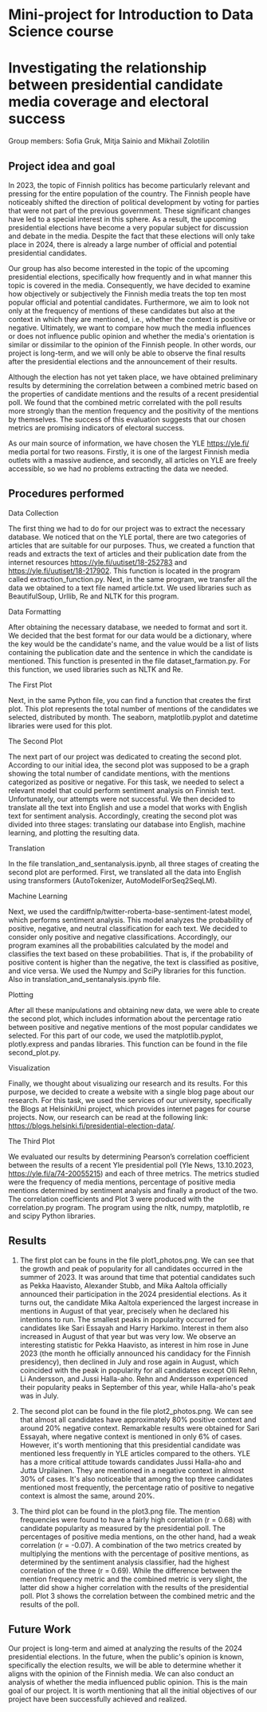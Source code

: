 # Mini-project for Introduction to Data Science course
# Investigating the relationship between presidential candidate media coverage and electoral success
Group members: Sofia Gruk, Mitja Sainio and Mikhail Zolotilin

## Project idea and goal 

In 2023, the topic of Finnish politics has become particularly relevant and pressing for the entire population of the country. The Finnish people have noticeably shifted the direction of political development by voting for parties that were not part of the previous government. These significant changes have led to a special interest in this sphere.
As a result, the upcoming presidential elections have become a very popular subject for discussion and debate in the media. Despite the fact that these elections will only take place in 2024, there is already a large number of official and potential presidential candidates.

Our group has also become interested in the topic of the upcoming presidential elections, specifically how frequently and in what manner this topic is covered in the media. Consequently, we have decided to examine how objectively or subjectively the Finnish media treats the top ten most popular official and potential candidates. Furthermore, we aim to look not only at the frequency of mentions of these candidates but also at the context in which they are mentioned, i.e., whether the context is positive or negative. Ultimately, we want to compare how much the media influences or does not influence public opinion and whether the media's orientation is similar or dissimilar to the opinion of the Finnish people. In other words, our project is long-term, and we will only be able to observe the final results after the presidential elections and the announcement of their results.

Although the election has not yet taken place, we have obtained preliminary results by determining the correlation between a combined metric based on the properties of candidate mentions and the results of a recent presidential poll. We found that the combined metric correlated with the poll results more strongly than the mention frequency and the positivity of the mentions by themselves. The success of this evaluation suggests that our chosen metrics are promising indicators of electoral success.

As our main source of information, we have chosen the YLE https://yle.fi/  media portal for two reasons. Firstly, it is one of the largest Finnish media outlets with a massive audience, and secondly, all articles on YLE are freely accessible, so we had no problems extracting the data we needed.

## Procedures performed

Data Collection

The first thing we had to do for our project was to extract the necessary database. We noticed that on the YLE portal, there are two categories of articles that are suitable for our purposes. Thus, we created a function that reads and extracts the text of articles and their publication date from the internet resources https://yle.fi/uutiset/18-252783 and https://yle.fi/uutiset/18-217902. This function is located in the program called extraction_function.py. Next, in the same program, we transfer all the data we obtained to a text file named article.txt. We used libraries such as BeautifulSoup, Urllib, Re and NLTK for this program.

Data Formatting

After obtaining the necessary database, we needed to format and sort it. We decided that the best format for our data would be a dictionary, where the key would be the candidate's name, and the value would be a list of lists containing the publication date and the sentence in which the candidate is mentioned. This function is presented in the file dataset_farmation.py. For this function, we used libraries such as NLTK and Re.

The First Plot

Next, in the same Python file, you can find a function that creates the first plot. This plot represents the total number of mentions of the candidates we selected, distributed by month. The seaborn, matplotlib.pyplot and datetime libraries were used for this plot.

The Second Plot

The next part of our project was dedicated to creating the second plot. According to our initial idea, the second plot was supposed to be a graph showing the total number of candidate mentions, with the mentions categorized as positive or negative. For this task, we needed to select a relevant model that could perform sentiment analysis on Finnish text. Unfortunately, our attempts were not successful. We then decided to translate all the text into English and use a model that works with English text for sentiment analysis. Accordingly, creating the second plot was divided into three stages: translating our database into English, machine learning, and plotting the resulting data.

Translation

In the file translation_and_sentanalysis.ipynb, all three stages of creating the second plot are performed. First, we translated all the data into English using transformers (AutoTokenizer, AutoModelForSeq2SeqLM).

Machine Learning

Next, we used the cardiffnlp/twitter-roberta-base-sentiment-latest model, which performs sentiment analysis. This model analyzes the probability of positive, negative, and neutral classification for each text. We decided to consider only positive and negative classifications. Accordingly, our program examines all the probabilities calculated by the model and classifies the text based on these probabilities. That is, if the probability of positive content is higher than the negative, the text is classified as positive, and vice versa. We used the Numpy and SciPy libraries for this function. Also in translation_and_sentanalysis.ipynb file.

Plotting

After all these manipulations and obtaining new data, we were able to create the second plot, which includes information about the percentage ratio between positive and negative mentions of the most popular candidates we selected. For this part of our code, we used the matplotlib.pyplot, plotly.express and pandas libraries. This function can be found in the file second_plot.py.

Visualization 

Finally, we thought about visualizing our research and its results. For this purpose, we decided to create a website with a single blog page about our research. For this task, we used the services of our university, specifically the Blogs at HelsinkiUni project, which provides internet pages for course projects. Now, our research can be read at the following link: https://blogs.helsinki.fi/presidential-election-data/.

The Third Plot

We evaluated our results by determining Pearson’s correlation coefficient between the results of a recent Yle presidential poll (Yle News, 13.10.2023, https://yle.fi/a/74-20055215) and each of three metrics. The metrics studied were the frequency of media mentions, percentage of positive media mentions determined by sentiment analysis and finally a product of the two. The correlation coefficients and Plot 3 were produced with the correlation.py program. The program using the nltk, numpy, matplotlib, re and scipy Python libraries.

## Results
1. The first plot can be founs in the file plot1_photos.png.
We can see that the growth and peak of popularity for all candidates occurred in the summer of 2023. It was around that time that potential candidates such as Pekka Haavisto, Alexander Stubb, and Mika Aaltola officially announced their participation in the 2024 presidential elections. As it turns out, the candidate Mika Aaltola experienced the largest increase in mentions in August of that year, precisely when he declared his intentions to run. The smallest peaks in popularity occurred for candidates like Sari Essayah and Harry Harkimo. Interest in them also increased in August of that year but was very low. We observe an interesting statistic for Pekka Haavisto, as interest in him rose in June 2023 (the month he officially announced his candidacy for the Finnish presidency), then declined in July and rose again in August, which coincided with the peak in popularity for all candidates except Olli Rehn, Li Andersson, and Jussi Halla-aho. Rehn and Andersson experienced their popularity peaks in September of this year, while Halla-aho's peak was in July.

2. The second plot can be found in the file plot2_photos.png.
We can see that almost all candidates have approximately 80% positive context and around 20% negative context. Remarkable results were obtained for Sari Essayah, where negative context is mentioned in only 6% of cases. However, it's worth mentioning that this presidential candidate was mentioned less frequently in YLE articles compared to the others. YLE has a more critical attitude towards candidates Jussi Halla-aho and Jutta Urpilainen. They are mentioned in a negative context in almost 30% of cases. It's also noticeable that among the top three candidates mentioned most frequently, the percentage ratio of positive to negative context is almost the same, around 20%.

3. The third plot can be found in the plot3.png file.
The mention frequencies were found to have a fairly high correlation (r = 0.68) with candidate popularity as measured by the presidential poll. The percentages of positive media mentions, on the other hand, had a weak correlation (r = -0.07). A combination of the two metrics created by multiplying the mentions with the percentage of positive mentions, as determined by the sentiment analysis classifier, had the highest correlation of the three (r = 0.69). While the difference between the mention frequency metric and the combined metric is very slight, the latter did show a higher correlation with the results of the presidential poll. Plot 3 shows the correlation between the combined metric and the results of the poll.

## Future Work
Our project is long-term and aimed at analyzing the results of the 2024 presidential elections. In the future, when the public's opinion is known, specifically the election results, we will be able to determine whether it aligns with the opinion of the Finnish media. We can also conduct an analysis of whether the media influenced public opinion. This is the main goal of our project. It is worth mentioning that all the initial objectives of our project have been successfully achieved and realized.





